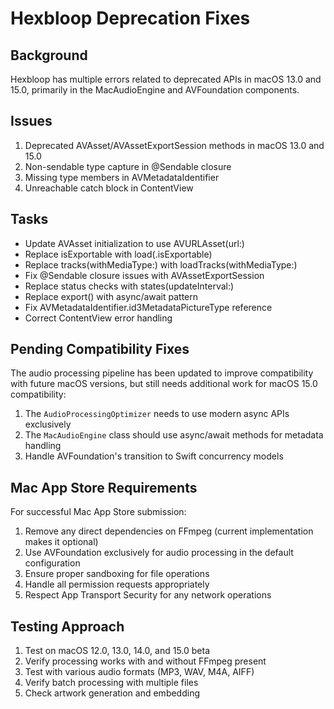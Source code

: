 # Hexbloop Deprecation Fixes

## Background
Hexbloop has multiple errors related to deprecated APIs in macOS 13.0 and 15.0, primarily in the MacAudioEngine and AVFoundation components.

## Issues
1. Deprecated AVAsset/AVAssetExportSession methods in macOS 13.0 and 15.0
2. Non-sendable type capture in @Sendable closure
3. Missing type members in AVMetadataIdentifier
4. Unreachable catch block in ContentView

## Tasks
- Update AVAsset initialization to use AVURLAsset(url:)
- Replace isExportable with load(.isExportable)
- Replace tracks(withMediaType:) with loadTracks(withMediaType:)
- Fix @Sendable closure issues with AVAssetExportSession
- Replace status checks with states(updateInterval:)
- Replace export() with async/await pattern
- Fix AVMetadataIdentifier.id3MetadataPictureType reference
- Correct ContentView error handling

## Pending Compatibility Fixes
The audio processing pipeline has been updated to improve compatibility with future macOS versions, but still needs additional work for macOS 15.0 compatibility:

1. The `AudioProcessingOptimizer` needs to use modern async APIs exclusively
2. The `MacAudioEngine` class should use async/await methods for metadata handling
3. Handle AVFoundation's transition to Swift concurrency models

## Mac App Store Requirements
For successful Mac App Store submission:

1. Remove any direct dependencies on FFmpeg (current implementation makes it optional)
2. Use AVFoundation exclusively for audio processing in the default configuration
3. Ensure proper sandboxing for file operations
4. Handle all permission requests appropriately
5. Respect App Transport Security for any network operations

## Testing Approach
1. Test on macOS 12.0, 13.0, 14.0, and 15.0 beta
2. Verify processing works with and without FFmpeg present
3. Test with various audio formats (MP3, WAV, M4A, AIFF)
4. Verify batch processing with multiple files
5. Check artwork generation and embedding
